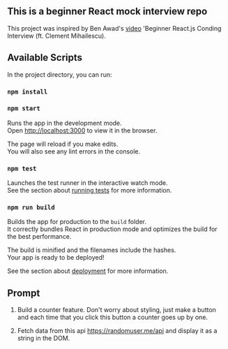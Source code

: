 ## This is a beginner React mock interview repo

This project was inspired by Ben Awad's [video](https://www.youtube.com/watch?v=gnkrDse9QKc&feature=youtu.be&ab_channel=BenAwad) 'Beginner React.js Conding Interview (ft. Clement Mihailescu).

## Available Scripts

In the project directory, you can run:

###  `npm install`

### `npm start`

Runs the app in the development mode.\
Open [http://localhost:3000](http://localhost:3000) to view it in the browser.

The page will reload if you make edits.\
You will also see any lint errors in the console.

### `npm test`

Launches the test runner in the interactive watch mode.\
See the section about [running tests](https://facebook.github.io/create-react-app/docs/running-tests) for more information.

### `npm run build`

Builds the app for production to the `build` folder.\
It correctly bundles React in production mode and optimizes the build for the best performance.

The build is minified and the filenames include the hashes.\
Your app is ready to be deployed!

See the section about [deployment](https://facebook.github.io/create-react-app/docs/deployment) for more information.

## Prompt 

1. Build a counter feature. Don't worry about styling, just make a button and each time that you click this button a counter goes up by one.

2. Fetch data from this api https://randomuser.me/api and display it as a string in the DOM.